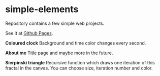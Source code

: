 # simple-elements
Repository contains a few simple web projects.

See it at [Github Pages](https://wojciech-pawlik.github.io/simple-elements).

**Coloured clock**
Background and time color changes every second.

**About me**
Title page and maybe more in the future.

**Sierpinski triangle**
Recursive function which draws one iteration of this fractal in the canvas. You can choose size, iteration number and color.
